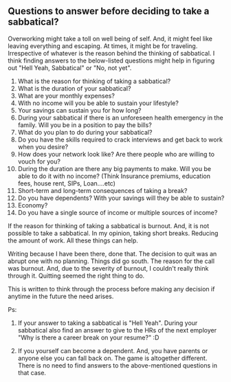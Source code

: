 ## Questions to answer before deciding to take a sabbatical?

Overworking might take a toll on well being of self. And, it might feel like leaving everything and escaping. At times, it might be for traveling. Irrespective of whatever is the reason behind the thinking of sabbatical. I think finding answers to the below-listed questions might help in figuring out "Hell Yeah, Sabbatical" or "No, not yet".  

1. What is the reason for thinking of taking a sabbatical?
2. What is the duration of your sabbatical?
3. What are your monthly expenses?
4. With no income will you be able to sustain your lifestyle?
5. Your savings can sustain you for how long?
6.  During your sabbatical if there is an unforeseen health emergency in the family. Will you be in a position to pay the bills?
7.  What do you plan to do during your sabbatical?
8. Do you have the skills required to crack interviews and get back to work when you desire?
9. How does your network look like? Are there people who are willing to vouch for you?
10. During the duration are there any big payments to make. Will you be able to do it with no income? (Think Insurance premiums, education fees, house rent, SIPs, Loan....etc)
11. Short-term and long-term consequences of taking a break?
12. Do you have dependents? With your savings will they be able to sustain?
13. Economy?
14. Do you have a single source of income or multiple sources of income?

If the reason for thinking of taking a sabbatical is burnout. And, it is not possible to take a sabbatical. In my opinion, taking short breaks. Reducing the amount of work. All these things can help. 

Writing because I have been there, done that. The decision to quit was an abrupt one with no planning. Things did go south. The reason for the call was burnout. And, due to the severity of burnout, I couldn't really think through it. Quitting seemed the right thing to do.

This is written to think through the process before making any decision if anytime in the future the need arises.  

Ps: 

1. If your answer to taking a sabbatical is "Hell Yeah". During your sabbatical also find an answer to give to the HRs of the next employer "Why is there a career break on your resume?" :D 

2. If you yourself can become a dependent. And, you have parents or anyone else you can fall back on. The game is altogether different. There is no need to find answers to the above-mentioned questions in that case.